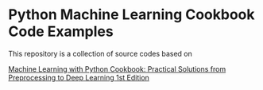 # Python Machine Learning Cookbook Code Examples

This repository is a collection of source codes based on 

[Machine Learning with Python Cookbook: Practical Solutions from Preprocessing to Deep Learning 1st Edition](https://www.amazon.com/Machine-Learning-Python-Cookbook-Preprocessing-ebook/dp/B07BC3LFKT)

